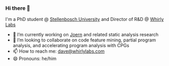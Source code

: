 ### Hi there 👋

I'm a PhD student @ [Stellenbosch University](http://www.sun.ac.za/english) and Director of R&D @ [Whirly Labs](https://whirlylabs.com)

- 🔭 I’m currently working on [Joern](https://joern.io) and related static analysis research
- 👯 I’m looking to collaborate on code feature mining, partial program analysis, and accelerating program analysis with CPGs
- 📫 How to reach me: [dave@whirlylabs.com](mailto:dave@whirlylabs.com)
- 😄 Pronouns: he/him
